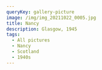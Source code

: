 ```yaml
---
queryKey: gallery-picture
image: /img/img_20211022_0005.jpg
title: Nancy
description: Glasgow, 1945
tags:
  - All pictures
  - Nancy
  - Scotland
  - 1940s
---
```

